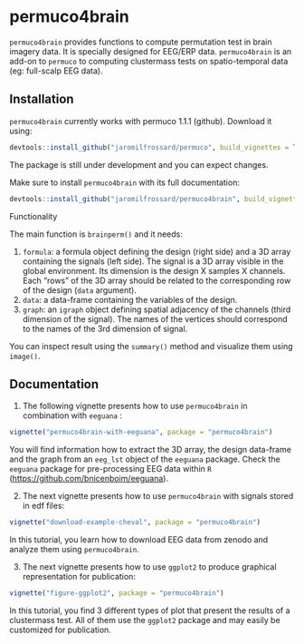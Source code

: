 
<!-- README.md is generated from README.Rmd. Please edit that file -->

# permuco4brain

<!-- badges: start -->

<!-- badges: end -->

`permuco4brain` provides functions to compute permutation test in brain
imagery data. It is specially designed for EEG/ERP data. `permuco4brain`
is an add-on to `permuco` to computing clustermass tests on
spatio-temporal data (eg: full-scalp EEG data).

## Installation

`permuco4brain` currently works with permuco 1.1.1 (github). Download it
using:

``` r
devtools::install_github("jaromilfrossard/permuco", build_vignettes = TRUE)
```

The package is still under development and you can expect changes.

Make sure to install `permuco4brain` with its full documentation:

``` r
devtools::install_github("jaromilfrossard/permuco4brain", build_vignettes = TRUE)
```

Functionality

The main function is `brainperm()` and it needs:

1.  `formula`: a formula object defining the design (right side) and a
    3D array containing the signals (left side). The signal is a 3D
    array visible in the global environment. Its dimension is the design
    X samples X channels. Each “rows” of the 3D array should be related
    to the corresponding row of the design (`data` argument).
2.  `data`: a data-frame containing the variables of the design.
3.  `graph`: an `igraph` object defining spatial adjacency of the
    channels (third dimension of the signal). The names of the vertices
    should correspond to the names of the 3rd dimension of signal.

You can inspect result using the `summary()` method and visualize them
using `image()`.

## Documentation

1.  The following vignette presents how to use `permuco4brain` in
    combination with `eeguana` :

<!-- end list -->

``` r
vignette("permuco4brain-with-eeguana", package = "permuco4brain")
```

You will find information how to extract the 3D array, the design
data-frame and the graph from an `eeg_lst` object of the `eeguana`
package. Check the `eeguana` package for pre-processing EEG data within
`R` (<https://github.com/bnicenboim/eeguana>).

2.  The next vignette presents how to use `permuco4brain` with signals
    stored in edf files:

<!-- end list -->

``` r
vignette("download-example-cheval", package = "permuco4brain")
```

In this tutorial, you learn how to download EEG data from zenodo and
analyze them using `permuco4brain`.

3.  The next vignette presents how to use `ggplot2` to produce graphical
    representation for publication:

<!-- end list -->

``` r
vignette("figure-ggplot2", package = "permuco4brain")
```

In this tutorial, you find 3 different types of plot that present the
results of a clustermass test. All of them use the `ggplot2` package and
may easily be customized for publication.
